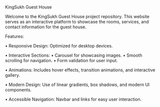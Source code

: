 KingSukh Guest House

Welcome to the KingSukh Guest House project repository. This website serves as an interactive platform to showcase the rooms, services, and contact information for the guest house.

Features:

• Responsive Design: Optimized for desktop devices.

• Interactive Sections:
    • Carousel for showcasing images.
    • Smooth scrolling for navigation.
    • Form validation for user input.
    
• Animations: Includes hover effects, transition animations, and interactive gallery.

• Modern Design: Use of linear gradients, box shadows, and modern UI components.

• Accessible Navigation: Navbar and links for easy user interaction.